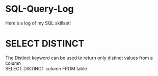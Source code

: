 # SQL-Query-Log
Here's a log of my SQL skillset!

# SELECT DISTINCT
The Distinct keyword can be used to return only distinct values from a column<br/>
SELECT DISTINCT column FROM table
